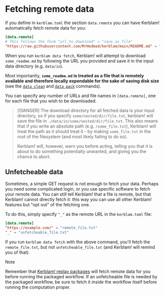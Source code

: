# Fetching remote data
If you define in `kerblam.toml` the section `data.remote` you can have
Kerblam! automatically fetch remote data for you:
```toml
[data.remote]
# This follows the form "url_to_download" = "save_as_file"
"https://raw.githubusercontent.com/MrHedmad/kerblam/main/README.md" = "some_readme.md"
```
When you run `kerblam data fetch`, Kerblam! will attempt to download `some_readme.md`
by following the URL you provided and save it in the input data directory (e.g.
`data/in`).

Most importantly, **`some_readme.md` is treated as a file that is remotely available
and therefore locally expendable for the sake of saving disk size** (see the
[`data clean`](data_clean.html) and [`data pack`](package_data.html) commands).

You can specify any number of URLs and file names in `[data.remote]`, one for
each file that you wish to be downloaded.

> [!DANGER]
> The download directory for all fetched data is your input directory,
> so if you specify `some/nested/dir/file.txt`, kerblam! will save the file in
> `./data/in/some/nested/dir/file.txt`.
> This also means that if you write an absolute path (e.g. `/some_file.txt`),
> Kerblam! will treat the path as it should treat it - by making `some_file.txt`
> in the root of the filesystem (and most likely failing to do so).
>
> Kerblam! will, however, warn you before acting, telling you that it is about
> to do something potentially unwanted, and giving you the chance to abort.

## Unfetcheable data
Sometimes, a simple GET request is not enough to fetch your data.
Perhaps you need some complicated login, or you use specific software to fetch
your remote data.
You can still tell Kerblam! that a file is remote, but that Kerblam! cannot
directly fetch it: this way you can use all other Kerblam! features but
"opt out" of the fetching one.

To do this, simply specify `"_"` as the remote URL in the `kerblam.toml` file:
```toml
[data.remote]
"https://example.com/" = "remote_file.txt"
"_" = "unfetcheable_file.txt"
```

If you run `kerblam data fetch` with the above command, you'll fetch the
`remote_file.txt`, but not `unfetcheable_file.txt` (and Kerblam! will remind
you of that).

> [!NOTE]
> Remember that [Kerblam! replay packages](./package_pipes.md) will fetch
> remote data for you before running the packaged workflow.
> If an unfetcheable file is needed by the packaged workflow, be sure to fetch
> it *inside* the workflow itself before running the computation proper.
